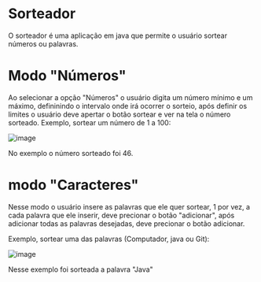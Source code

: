 # Sorteador
O sorteador é uma aplicação em java que permite o usuário sortear números ou palavras.

# Modo "Números"
Ao selecionar a opção "Números" o usuário digita um número mínimo e um máximo, defininindo o intervalo onde irá ocorrer o sorteio, após definir os limites o usuário deve apertar o botão sortear e ver na tela o número sorteado.
Exemplo, sortear um número de 1 a 100:

![image](https://user-images.githubusercontent.com/66887891/211421413-19446e42-107c-4f92-942b-d2d5ef38efa6.png)

No exemplo o número sorteado foi 46.

# modo "Caracteres"
Nesse modo o usuário insere as palavras que ele quer sortear, 1 por vez, a cada palavra que ele inserir, deve precionar o botão "adicionar", após adicionar todas as palavras desejadas, deve precionar o botão adicionar.

Exemplo, sortear uma das palavras (Computador, java ou Git):

![image](https://user-images.githubusercontent.com/66887891/211423772-889b6861-2b24-4983-af77-d39d8911a16a.png)

Nesse exemplo foi sorteada a palavra "Java"

